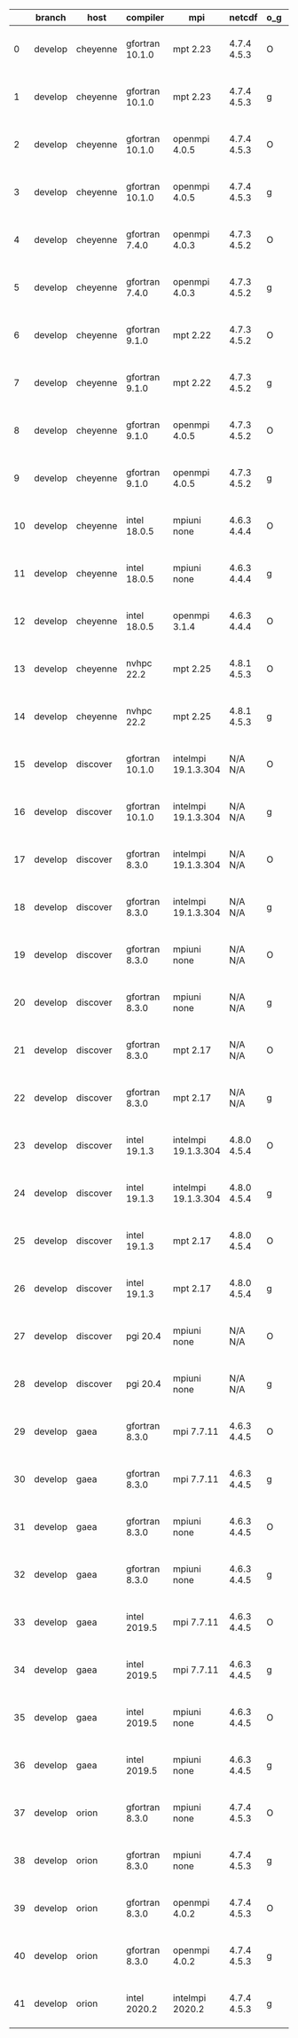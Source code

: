 |    | branch   | host     | compiler        | mpi                 | netcdf      | o_g   | os     | build   | u_pass   | u_fail   | s_pass   | s_fail   | e_pass   | e_fail   | nuopc_pass   | nuopc_fail   | artifacts_hash                                                                                                                                                    | modified                  |
|----|----------|----------|-----------------|---------------------|-------------|-------|--------|---------|----------|----------|----------|----------|----------|----------|--------------|--------------|-------------------------------------------------------------------------------------------------------------------------------------------------------------------|---------------------------|
|  0 | develop  | cheyenne | gfortran 10.1.0 | mpt 2.23            | 4.7.4 4.5.3 | O     | Linux  | pass    | 13788    | 0        | 49       | 0        | 80       | 0        | 50           | 0            | [artifacts](https://github.com/esmf-org/esmf-test-artifacts/tree/d37962070285acb0bd100b1c31d2808652280fc3/develop/cheyenne/gfortran/10.1.0/O/mpt/2.23)            | 2022-07-22 03:16:26 -0600 |
|  1 | develop  | cheyenne | gfortran 10.1.0 | mpt 2.23            | 4.7.4 4.5.3 | g     | Linux  | pass    | pending  | pending  | pending  | pending  | pending  | pending  | pending      | pending      | [artifacts](https://github.com/esmf-org/esmf-test-artifacts/tree/8213b423e64944d04549289e3ebd7303cfeb4531/develop/cheyenne/gfortran/10.1.0/g/mpt/2.23)            | 2022-07-22 02:40:29 -0600 |
|  2 | develop  | cheyenne | gfortran 10.1.0 | openmpi 4.0.5       | 4.7.4 4.5.3 | O     | Linux  | pass    | pending  | pending  | pending  | pending  | pending  | pending  | pending      | pending      | [artifacts](https://github.com/esmf-org/esmf-test-artifacts/tree/e9301255b43696fa0d15c7d8f327e7674b0bcefb/develop/cheyenne/gfortran/10.1.0/O/openmpi/4.0.5)       | 2022-07-22 02:29:56 -0600 |
|  3 | develop  | cheyenne | gfortran 10.1.0 | openmpi 4.0.5       | 4.7.4 4.5.3 | g     | Linux  | pass    | pending  | pending  | pending  | pending  | pending  | pending  | pending      | pending      | [artifacts](https://github.com/esmf-org/esmf-test-artifacts/tree/257198305edd528199625f49a80c067894744918/develop/cheyenne/gfortran/10.1.0/g/openmpi/4.0.5)       | 2022-07-22 02:40:58 -0600 |
|  4 | develop  | cheyenne | gfortran 7.4.0  | openmpi 4.0.3       | 4.7.3 4.5.2 | O     | Linux  | pass    | pending  | pending  | pending  | pending  | pending  | pending  | pending      | pending      | [artifacts](https://github.com/esmf-org/esmf-test-artifacts/tree/35676e19247337782a1359395798c8dc91333bd9/develop/cheyenne/gfortran/7.4.0/O/openmpi/4.0.3)        | 2022-07-22 02:25:22 -0600 |
|  5 | develop  | cheyenne | gfortran 7.4.0  | openmpi 4.0.3       | 4.7.3 4.5.2 | g     | Linux  | pass    | pending  | pending  | pending  | pending  | pending  | pending  | pending      | pending      | [artifacts](https://github.com/esmf-org/esmf-test-artifacts/tree/7bd9ca349b66224e77632ebf7c82ffc9719a60a0/develop/cheyenne/gfortran/7.4.0/g/openmpi/4.0.3)        | 2022-07-22 02:37:34 -0600 |
|  6 | develop  | cheyenne | gfortran 9.1.0  | mpt 2.22            | 4.7.3 4.5.2 | O     | Linux  | pass    | 13788    | 0        | 49       | 0        | 80       | 0        | 50           | 0            | [artifacts](https://github.com/esmf-org/esmf-test-artifacts/tree/d37962070285acb0bd100b1c31d2808652280fc3/develop/cheyenne/gfortran/9.1.0/O/mpt/2.22)             | 2022-07-22 03:16:26 -0600 |
|  7 | develop  | cheyenne | gfortran 9.1.0  | mpt 2.22            | 4.7.3 4.5.2 | g     | Linux  | pass    | pending  | pending  | pending  | pending  | pending  | pending  | pending      | pending      | [artifacts](https://github.com/esmf-org/esmf-test-artifacts/tree/4bdf4a8690a48e4376fc895e2eaeb1f178ddd156/develop/cheyenne/gfortran/9.1.0/g/mpt/2.22)             | 2022-07-22 02:39:00 -0600 |
|  8 | develop  | cheyenne | gfortran 9.1.0  | openmpi 4.0.5       | 4.7.3 4.5.2 | O     | Linux  | pass    | pending  | pending  | pending  | pending  | pending  | pending  | pending      | pending      | [artifacts](https://github.com/esmf-org/esmf-test-artifacts/tree/cd5528ac8533148a57f429404ceb5e243af059dc/develop/cheyenne/gfortran/9.1.0/O/openmpi/4.0.5)        | 2022-07-22 02:27:04 -0600 |
|  9 | develop  | cheyenne | gfortran 9.1.0  | openmpi 4.0.5       | 4.7.3 4.5.2 | g     | Linux  | pass    | pending  | pending  | pending  | pending  | pending  | pending  | pending      | pending      | [artifacts](https://github.com/esmf-org/esmf-test-artifacts/tree/d3264996041d0f41162273a40986ccc416dd9db4/develop/cheyenne/gfortran/9.1.0/g/openmpi/4.0.5)        | 2022-07-22 02:38:28 -0600 |
| 10 | develop  | cheyenne | intel 18.0.5    | mpiuni none         | 4.6.3 4.4.4 | O     | Linux  | pass    | pending  | pending  | pending  | pending  | pending  | pending  | pending      | pending      | [artifacts](https://github.com/esmf-org/esmf-test-artifacts/tree/9c209ea2f39b739d0fd583f98d6518172419ac25/develop/cheyenne/intel/18.0.5/O/mpiuni/none)            | 2022-07-22 03:06:42 -0600 |
| 11 | develop  | cheyenne | intel 18.0.5    | mpiuni none         | 4.6.3 4.4.4 | g     | Linux  | pass    | pending  | pending  | pending  | pending  | pending  | pending  | pending      | pending      | [artifacts](https://github.com/esmf-org/esmf-test-artifacts/tree/d7c23382758283dec2e4304c679408c4075269de/develop/cheyenne/intel/18.0.5/g/mpiuni/none)            | 2022-07-22 03:12:32 -0600 |
| 12 | develop  | cheyenne | intel 18.0.5    | openmpi 3.1.4       | 4.6.3 4.4.4 | O     | Linux  | pass    | pending  | pending  | pending  | pending  | pending  | pending  | pending      | pending      | [artifacts](https://github.com/esmf-org/esmf-test-artifacts/tree/d37962070285acb0bd100b1c31d2808652280fc3/develop/cheyenne/intel/18.0.5/O/openmpi/3.1.4)          | 2022-07-22 03:16:26 -0600 |
| 13 | develop  | cheyenne | nvhpc 22.2      | mpt 2.25            | 4.8.1 4.5.3 | O     | Linux  | pass    | pending  | pending  | pending  | pending  | pending  | pending  | pending      | pending      | [artifacts](https://github.com/esmf-org/esmf-test-artifacts/tree/a8109fc4e0afd8c9ea391cf94b93d14c530fbbe5/develop/cheyenne/nvhpc/22.2/O/mpt/2.25)                 | 2022-07-22 02:49:16 -0600 |
| 14 | develop  | cheyenne | nvhpc 22.2      | mpt 2.25            | 4.8.1 4.5.3 | g     | Linux  | pass    | pending  | pending  | pending  | pending  | pending  | pending  | pending      | pending      | [artifacts](https://github.com/esmf-org/esmf-test-artifacts/tree/6dda78c386b7ac53e15b8b0f794de9086a024f06/develop/cheyenne/nvhpc/22.2/g/mpt/2.25)                 | 2022-07-22 03:03:34 -0600 |
| 15 | develop  | discover | gfortran 10.1.0 | intelmpi 19.1.3.304 | N/A N/A     | O     | Linux  | pass    | 13773    | 15       | 49       | 0        | 80       | 0        | 50           | 0            | [artifacts](https://github.com/esmf-org/esmf-test-artifacts/tree/46879afe84d8cdd38019483ea53cc5d64918c8fd/develop/discover/gfortran/10.1.0/O/intelmpi/19.1.3.304) | 2022-07-22 01:41:21 -0400 |
| 16 | develop  | discover | gfortran 10.1.0 | intelmpi 19.1.3.304 | N/A N/A     | g     | Linux  | pass    | 13773    | 15       | 49       | 0        | 80       | 0        | 50           | 0            | [artifacts](https://github.com/esmf-org/esmf-test-artifacts/tree/5091ff549b12f36388dec9534329c5922aaf00f0/develop/discover/gfortran/10.1.0/g/intelmpi/19.1.3.304) | 2022-07-22 01:47:53 -0400 |
| 17 | develop  | discover | gfortran 8.3.0  | intelmpi 19.1.3.304 | N/A N/A     | O     | Linux  | pass    | 13773    | 15       | 49       | 0        | 80       | 0        | 50           | 0            | [artifacts](https://github.com/esmf-org/esmf-test-artifacts/tree/2d1b8cc07635e2e60e42a7cc951f051844966d2d/develop/discover/gfortran/8.3.0/O/intelmpi/19.1.3.304)  | 2022-07-22 01:39:38 -0400 |
| 18 | develop  | discover | gfortran 8.3.0  | intelmpi 19.1.3.304 | N/A N/A     | g     | Linux  | pass    | 13773    | 15       | 49       | 0        | 80       | 0        | 50           | 0            | [artifacts](https://github.com/esmf-org/esmf-test-artifacts/tree/67c65b1464eb1418538d8b35e637c2397c90f09d/develop/discover/gfortran/8.3.0/g/intelmpi/19.1.3.304)  | 2022-07-22 01:49:13 -0400 |
| 19 | develop  | discover | gfortran 8.3.0  | mpiuni none         | N/A N/A     | O     | Linux  | pass    | 12265    | 0        | 8        | 0        | 43       | 0        | 0            | 50           | [artifacts](https://github.com/esmf-org/esmf-test-artifacts/tree/6ea98008eede6ef2737103706f2ccf76aa585c40/develop/discover/gfortran/8.3.0/O/mpiuni/none)          | 2022-07-22 01:30:44 -0400 |
| 20 | develop  | discover | gfortran 8.3.0  | mpiuni none         | N/A N/A     | g     | Linux  | pass    | 12265    | 0        | 8        | 0        | 43       | 0        | 0            | 50           | [artifacts](https://github.com/esmf-org/esmf-test-artifacts/tree/ad432215c8e1599772057291a701242ffa85b3e3/develop/discover/gfortran/8.3.0/g/mpiuni/none)          | 2022-07-22 01:39:18 -0400 |
| 21 | develop  | discover | gfortran 8.3.0  | mpt 2.17            | N/A N/A     | O     | Linux  | pass    | 13788    | 0        | 49       | 0        | 80       | 0        | 46           | 4            | [artifacts](https://github.com/esmf-org/esmf-test-artifacts/tree/7da5ca56b0b2a9b972c63518ac02da4255924cea/develop/discover/gfortran/8.3.0/O/mpt/2.17)             | 2022-07-22 01:32:45 -0400 |
| 22 | develop  | discover | gfortran 8.3.0  | mpt 2.17            | N/A N/A     | g     | Linux  | pass    | 13788    | 0        | 49       | 0        | 80       | 0        | 46           | 4            | [artifacts](https://github.com/esmf-org/esmf-test-artifacts/tree/81d4a39f2b194a715f9d982f4d836e80e373ac47/develop/discover/gfortran/8.3.0/g/mpt/2.17)             | 2022-07-22 01:40:52 -0400 |
| 23 | develop  | discover | intel 19.1.3    | intelmpi 19.1.3.304 | 4.8.0 4.5.4 | O     | Linux  | pass    | 13788    | 0        | 49       | 0        | 80       | 0        | 50           | 0            | [artifacts](https://github.com/esmf-org/esmf-test-artifacts/tree/b3fcbbb427599e4d75866f3ad2351b65ef2ea16f/develop/discover/intel/19.1.3/O/intelmpi/19.1.3.304)    | 2022-07-22 01:56:21 -0400 |
| 24 | develop  | discover | intel 19.1.3    | intelmpi 19.1.3.304 | 4.8.0 4.5.4 | g     | Linux  | pass    | 13788    | 0        | 49       | 0        | 80       | 0        | 50           | 0            | [artifacts](https://github.com/esmf-org/esmf-test-artifacts/tree/330487ed8c3f1f485a9ec005e96e2732d273d539/develop/discover/intel/19.1.3/g/intelmpi/19.1.3.304)    | 2022-07-22 02:00:22 -0400 |
| 25 | develop  | discover | intel 19.1.3    | mpt 2.17            | 4.8.0 4.5.4 | O     | Linux  | pass    | 13788    | 0        | 49       | 0        | 80       | 0        | 50           | 0            | [artifacts](https://github.com/esmf-org/esmf-test-artifacts/tree/c3bc7c15b94425dc77cb3b094f4f251e5edf2f06/develop/discover/intel/19.1.3/O/mpt/2.17)               | 2022-07-22 01:48:32 -0400 |
| 26 | develop  | discover | intel 19.1.3    | mpt 2.17            | 4.8.0 4.5.4 | g     | Linux  | pass    | 13788    | 0        | 49       | 0        | 80       | 0        | 50           | 0            | [artifacts](https://github.com/esmf-org/esmf-test-artifacts/tree/1270d6547ce75bf842bc7ddfc42a38b66e3f9e55/develop/discover/intel/19.1.3/g/mpt/2.17)               | 2022-07-22 01:51:22 -0400 |
| 27 | develop  | discover | pgi 20.4        | mpiuni none         | N/A N/A     | O     | Linux  | pass    | 11638    | 627      | 6        | 2        | 40       | 3        | 0            | 50           | [artifacts](https://github.com/esmf-org/esmf-test-artifacts/tree/5e1e4dd38d3479243f6cd3abfbcccaf9757e0e90/develop/discover/pgi/20.4/O/mpiuni/none)                | 2022-07-22 02:59:48 -0400 |
| 28 | develop  | discover | pgi 20.4        | mpiuni none         | N/A N/A     | g     | Linux  | pass    | 11638    | 627      | 4        | 4        | 40       | 3        | 0            | 50           | [artifacts](https://github.com/esmf-org/esmf-test-artifacts/tree/ba988358b3267ace9b3a64829818e614a2a473b2/develop/discover/pgi/20.4/g/mpiuni/none)                | 2022-07-22 03:08:17 -0400 |
| 29 | develop  | gaea     | gfortran 8.3.0  | mpi 7.7.11          | 4.6.3 4.4.5 | O     | Unicos | pass    | 13787    | 1        | 49       | 0        | 80       | 0        | 47           | 3            | [artifacts](https://github.com/esmf-org/esmf-test-artifacts/tree/ade8e542b0ccf9f91eac8f73ef38c2f9059d46fa/develop/gaea/gfortran/8.3.0/O/mpi/7.7.11)               | 2022-07-22 01:58:54 -0400 |
| 30 | develop  | gaea     | gfortran 8.3.0  | mpi 7.7.11          | 4.6.3 4.4.5 | g     | Unicos | pass    | 13787    | 1        | 49       | 0        | 80       | 0        | 47           | 3            | [artifacts](https://github.com/esmf-org/esmf-test-artifacts/tree/46a8db411afb0adb8e4fdad8c055e5d0420aeb80/develop/gaea/gfortran/8.3.0/g/mpi/7.7.11)               | 2022-07-22 02:27:34 -0400 |
| 31 | develop  | gaea     | gfortran 8.3.0  | mpiuni none         | 4.6.3 4.4.5 | O     | Unicos | pass    | 12265    | 0        | 8        | 0        | 43       | 0        | 0            | 50           | [artifacts](https://github.com/esmf-org/esmf-test-artifacts/tree/bc9a7751540d38672b81c7b1c78ecd19d3c80ddf/develop/gaea/gfortran/8.3.0/O/mpiuni/none)              | 2022-07-22 01:43:06 -0400 |
| 32 | develop  | gaea     | gfortran 8.3.0  | mpiuni none         | 4.6.3 4.4.5 | g     | Unicos | pass    | 12265    | 0        | 8        | 0        | 43       | 0        | 0            | 50           | [artifacts](https://github.com/esmf-org/esmf-test-artifacts/tree/d01a6c2ed96eb6ad94e184720ae985e6f2cffc0a/develop/gaea/gfortran/8.3.0/g/mpiuni/none)              | 2022-07-22 02:08:39 -0400 |
| 33 | develop  | gaea     | intel 2019.5    | mpi 7.7.11          | 4.6.3 4.4.5 | O     | Unicos | pass    | 13773    | 15       | 49       | 0        | 80       | 0        | 47           | 3            | [artifacts](https://github.com/esmf-org/esmf-test-artifacts/tree/4917ebba5af2074ec4fe6aecadfaa17fa9dbacd0/develop/gaea/intel/2019.5/O/mpi/7.7.11)                 | 2022-07-22 01:33:26 -0400 |
| 34 | develop  | gaea     | intel 2019.5    | mpi 7.7.11          | 4.6.3 4.4.5 | g     | Unicos | pass    | 13773    | 15       | 49       | 0        | 80       | 0        | 47           | 3            | [artifacts](https://github.com/esmf-org/esmf-test-artifacts/tree/4543be7af954bb150773124e76b9f6d92bff008c/develop/gaea/intel/2019.5/g/mpi/7.7.11)                 | 2022-07-22 01:44:51 -0400 |
| 35 | develop  | gaea     | intel 2019.5    | mpiuni none         | 4.6.3 4.4.5 | O     | Unicos | pass    | 12250    | 15       | 8        | 0        | 43       | 0        | 0            | 50           | [artifacts](https://github.com/esmf-org/esmf-test-artifacts/tree/2581b30adde7d2673dc502788dc30e46a7b04da4/develop/gaea/intel/2019.5/O/mpiuni/none)                | 2022-07-22 01:22:09 -0400 |
| 36 | develop  | gaea     | intel 2019.5    | mpiuni none         | 4.6.3 4.4.5 | g     | Unicos | pass    | 12250    | 15       | 8        | 0        | 43       | 0        | 0            | 50           | [artifacts](https://github.com/esmf-org/esmf-test-artifacts/tree/2605411eaec06a4ebfa19b70a4c5e72d1c8fdeac/develop/gaea/intel/2019.5/g/mpiuni/none)                | 2022-07-22 01:51:52 -0400 |
| 37 | develop  | orion    | gfortran 8.3.0  | mpiuni none         | 4.7.4 4.5.3 | O     | Linux  | pass    | 12265    | 0        | 8        | 0        | 43       | 0        | 0            | 50           | [artifacts](https://github.com/esmf-org/esmf-test-artifacts/tree/f0a438ed9079e24b59997f954635e2ecf7ba6551/develop/orion/gfortran/8.3.0/O/mpiuni/none)             | 2022-07-22 02:57:16 -0500 |
| 38 | develop  | orion    | gfortran 8.3.0  | mpiuni none         | 4.7.4 4.5.3 | g     | Linux  | pass    | 12265    | 0        | 8        | 0        | 43       | 0        | 0            | 50           | [artifacts](https://github.com/esmf-org/esmf-test-artifacts/tree/21b465a7bc01f5326d7a92ac9a903f147f9a9e65/develop/orion/gfortran/8.3.0/g/mpiuni/none)             | 2022-07-22 03:02:46 -0500 |
| 39 | develop  | orion    | gfortran 8.3.0  | openmpi 4.0.2       | 4.7.4 4.5.3 | O     | Linux  | pass    | pending  | pending  | pending  | pending  | pending  | pending  | pending      | pending      | [artifacts](https://github.com/esmf-org/esmf-test-artifacts/tree/6c45046adeefa254a909f2704498d647443edffc/develop/orion/gfortran/8.3.0/O/openmpi/4.0.2)           | 2022-07-22 02:39:00 -0500 |
| 40 | develop  | orion    | gfortran 8.3.0  | openmpi 4.0.2       | 4.7.4 4.5.3 | g     | Linux  | pass    | pending  | pending  | pending  | pending  | pending  | pending  | pending      | pending      | [artifacts](https://github.com/esmf-org/esmf-test-artifacts/tree/5cd16cc46779b6e91561ff8eb7965aaeae58b21e/develop/orion/gfortran/8.3.0/g/openmpi/4.0.2)           | 2022-07-22 02:38:29 -0500 |
| 41 | develop  | orion    | intel 2020.2    | intelmpi 2020.2     | 4.7.4 4.5.3 | g     | Linux  | pass    | pending  | pending  | pending  | pending  | pending  | pending  | pending      | pending      | [artifacts](https://github.com/esmf-org/esmf-test-artifacts/tree/d471c0aa6aba75b08de82b2d142fd7f4ef4825be/develop/orion/intel/2020.2/g/intelmpi/2020.2)           | 2022-07-22 02:44:32 -0500 |